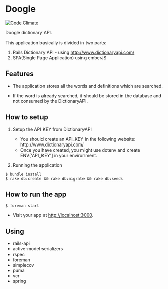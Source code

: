 # Doogle

[![Code Climate](https://codeclimate.com/github/franzejr/doogle/badges/gpa.svg)](https://codeclimate.com/github/franzejr/doogle)

Doogle dictionary API.


This application basically is divided in two parts:

1. Rails Dictionary API - using http://www.dictionaryapi.com/
2. SPA(Single Page Application) using emberJS

## Features

- The application stores all the words and definitions which are searched.

- If the word is already searched, it should be stored in the database and not consumed by the DictionaryAPI.


## How to setup

1. Setup the API KEY from DictionaryAPI

	- You should create an API_KEY in the following website: http://www.dictionaryapi.com/
	- Once you have created, you might use dotenv and create ENV['API_KEY'] in your environment.

2. Running the application

```
$ bundle install
$ rake db:create && rake db:migrate && rake db:seeds
```

## How to run the app

```
$ foreman start
```
* Visit your app at [http://localhost:3000](http://localhost:3000).

## Using 

- rails-api
- active-model serializers
- rspec
- foreman
- simplecov
- puma
- vcr
- spring